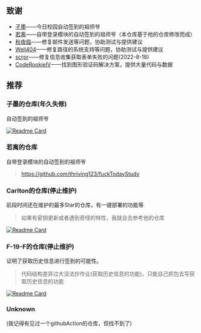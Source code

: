 ## 致谢

* [子墨](https://github.com/ZimoLoveShuang)——今日校园自动签到的祖师爷
* [若离](https://github.com/thriving123)——自带登录模块的自动签到的祖师爷（本仓库基于他的仓库修改而成）
* [秋夜临](https://github.com/pooneyy)——修复邮件发送等问题，协助测试与提供建议
* [Well404](https://github.com/Well2333)——修复路径的系统支持等问题，协助测试与提供建议
* [scrpr](https://github.com/scrpr)——修复信息收集获取表单失败的问题(2022-8-18)
* [CodeRookieIV](https://github.com/CodeRookieIV)——找到图形验证码解决方案，提供大量代码与数据

## 推荐

### 子墨的仓库(年久失修)

自动签到的祖师爷

[![Readme Card](https://github-readme-stats.vercel.app/api/pin/?username=ZimoLoveShuang&repo=auto-submit)](https://github.com/ZimoLoveShuang/auto-submit)

### 若离的仓库

自带登录模块的自动签到的祖师爷

> https://github.com/thriving123/fuckTodayStudy

### **Carlton的仓库**(停止维护)

前段时间还在维护的最多Star的仓库，有一键部署的功能等

> 如果有密钥更新或者遇到奇怪的特性，我就会去参考他的仓库

[![Readme Card](https://github-readme-stats.vercel.app/api/pin/?username=CarltonHere&repo=auto-cpdaily)](https://github.com/CarltonHere/auto-cpdaily)

### **F-19-F的仓库**(停止维护)

证明了获取历史信息进行签到的可能性。

> 代码结构差异过大没法抄作业(获取历史信息的功能)，只能自己抓包去写获取历史信息的功能

[![Readme Card](https://github-readme-stats.vercel.app/api/pin/?username=F-19-F&repo=SWU-CpDaily)](https://github.com/F-19-F/SWU-CpDaily)

### **Unknown**

(我记得有见过一个githubAction的仓库，但找不到了)

